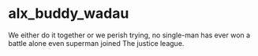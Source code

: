 # alx_buddy_wadau
We either do it together or we perish trying, no single-man has ever won a battle alone even superman joined The justice league. 
